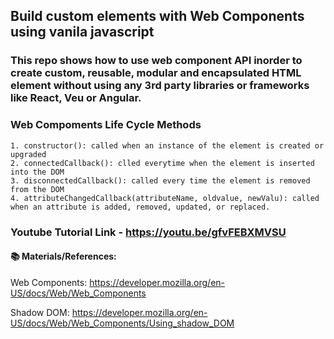 ## Build custom elements with Web Components using vanila javascript

### This repo shows how to use web component API inorder to create custom, reusable, modular and encapsulated HTML element without using any 3rd party libraries or frameworks like React, Veu or Angular.

### Web Compoments Life Cycle Methods
    1. constructor(): called when an instance of the element is created or upgraded
    2. connectedCallback(): clled everytime when the element is inserted into the DOM
    3. disconnectedCallback(): called every time the element is removed from the DOM
    4. attributeChangedCallback(attributeName, oldvalue, newValu): called when an attribute is added, removed, updated, or replaced.


### Youtube Tutorial Link - https://youtu.be/gfvFEBXMVSU

#### 📚 Materials/References:

Web Components: https://developer.mozilla.org/en-US/docs/Web/Web_Components

Shadow DOM: https://developer.mozilla.org/en-US/docs/Web/Web_Components/Using_shadow_DOM
